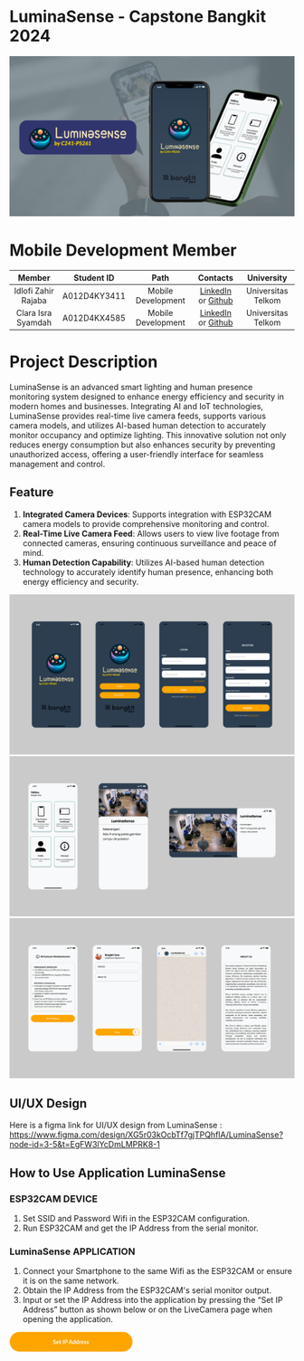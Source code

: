 # LuminaSense - Capstone Bangkit 2024
![LuminaSense Cover](https://github.com/C241-PS261-LuminaSense/.github/blob/5127d8dba6f2af03068eb879bd01c9de70d0942d/assets/LuminasSense_banner.png)

# Mobile Development Member
| Member | Student ID | Path | Contacts | University |
| :-: | :-: | :-: | :-: | :-: |
| Idlofi Zahir Rajaba | A012D4KY3411 | Mobile Development | [LinkedIn](https://www.linkedin.com/in/idlofi-zahir-rajaba/) or [Github](https://github.com/idlofizahir86) | Universitas Telkom |
| Clara Isra Syamdah | A012D4KX4585 | Mobile Development | [LinkedIn](https://www.linkedin.com/in/clara-isra-syamdah/) or [Github](https://github.com/claraisrasyamdah) | Universitas Telkom |


# Project Description
LuminaSense is an advanced smart lighting and human presence monitoring system designed to enhance energy efficiency and security in modern homes and businesses. Integrating AI and IoT technologies, LuminaSense provides real-time live camera feeds, supports various camera models, and utilizes AI-based human detection to accurately monitor occupancy and optimize lighting. This innovative solution not only reduces energy consumption but also enhances security by preventing unauthorized access, offering a user-friendly interface for seamless management and control.

## Feature
1. **Integrated Camera Devices**: Supports integration with ESP32CAM camera models to provide comprehensive monitoring and control.
2. **Real-Time Live Camera Feed**: Allows users to view live footage from connected cameras, ensuring continuous surveillance and peace of mind.
3. **Human Detection Capability**: Utilizes AI-based human detection technology to accurately identify human presence, enhancing both energy efficiency and security.


![image](https://github.com/C241-PS261-LuminaSense/.github/blob/12ccdbe71d50ca0cacd9ef3ed02956e4f218ada3/assets/BannnerUI-1.png)
![image](https://github.com/C241-PS261-LuminaSense/.github/blob/12ccdbe71d50ca0cacd9ef3ed02956e4f218ada3/assets/BannnerUI-2.png)
![image](https://github.com/C241-PS261-LuminaSense/.github/blob/12ccdbe71d50ca0cacd9ef3ed02956e4f218ada3/assets/BannnerUI-3.png)


## UI/UX Design
Here is a figma link for UI/UX design from LuminaSense : https://www.figma.com/design/XG5r03kOcbTf7gjTPQhflA/LuminaSense?node-id=3-5&t=EgFW3lYcDmLMPRK8-1

## How to Use Application LuminaSense

### ESP32CAM DEVICE

1. Set SSID and Password Wifi in the ESP32CAM configuration.
2. Run ESP32CAM and get the IP Address from the serial monitor.

### LuminaSense APPLICATION

1. Connect your Smartphone to the same Wifi as the ESP32CAM or ensure it is on the same network.
2. Obtain the IP Address from the ESP32CAM's serial monitor output.
3. Input or set the IP Address into the application by pressing the “Set IP Address” button as shown below or on the LiveCamera page when opening the application.

![Set IP Address Button](https://github.com/C241-PS261-LuminaSense/.github/blob/8c2430f45aec132dbae52c4b97a4ee5939b18a6f/assets/setIP_button.png)

